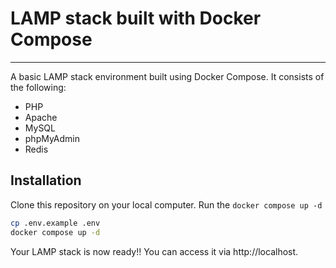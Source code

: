 # LAMP stack built with Docker Compose
---------------------------------------

A basic LAMP stack environment built using Docker Compose. It consists of the following:

- PHP
- Apache
- MySQL
- phpMyAdmin
- Redis

## Installation
Clone this repository on your local computer. Run the `docker compose up -d`
```sh
cp .env.example .env
docker compose up -d
```
Your LAMP stack is now ready!! You can access it via http://localhost.
